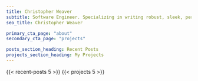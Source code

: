 ```yaml
---
title: Christopher Weaver
subtitle: Software Engineer. Specializing in writing robust, sleek, performant code. Dabbling in epistomology and philsophy on the side.   
seo_title: Christopher Weaver

primary_cta_page: "about"
secondary_cta_page: "projects"

posts_section_heading: Recent Posts
projects_section_heading: My Projects
---
```


{{< recent-posts 5 >}}
{{< projects 5 >}}
